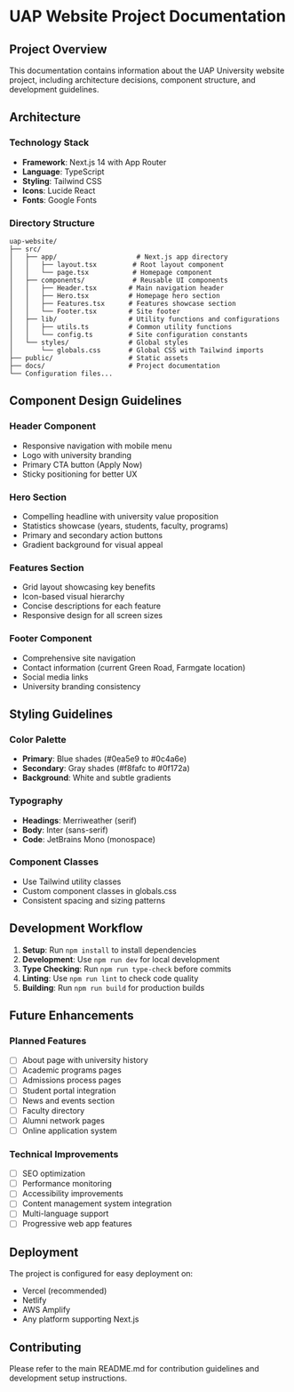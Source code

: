# UAP Website Project Documentation

## Project Overview

This documentation contains information about the UAP University website project, including architecture decisions, component structure, and development guidelines.

## Architecture

### Technology Stack
- **Framework**: Next.js 14 with App Router
- **Language**: TypeScript
- **Styling**: Tailwind CSS
- **Icons**: Lucide React
- **Fonts**: Google Fonts

### Directory Structure

```
uap-website/
├── src/
│   ├── app/                    # Next.js app directory
│   │   ├── layout.tsx         # Root layout component
│   │   └── page.tsx           # Homepage component
│   ├── components/            # Reusable UI components
│   │   ├── Header.tsx        # Main navigation header
│   │   ├── Hero.tsx          # Homepage hero section
│   │   ├── Features.tsx      # Features showcase section
│   │   └── Footer.tsx        # Site footer
│   ├── lib/                  # Utility functions and configurations
│   │   ├── utils.ts          # Common utility functions
│   │   └── config.ts         # Site configuration constants
│   └── styles/               # Global styles
│       └── globals.css       # Global CSS with Tailwind imports
├── public/                   # Static assets
├── docs/                     # Project documentation
└── Configuration files...
```

## Component Design Guidelines

### Header Component
- Responsive navigation with mobile menu
- Logo with university branding
- Primary CTA button (Apply Now)
- Sticky positioning for better UX

### Hero Section
- Compelling headline with university value proposition
- Statistics showcase (years, students, faculty, programs)
- Primary and secondary action buttons
- Gradient background for visual appeal

### Features Section
- Grid layout showcasing key benefits
- Icon-based visual hierarchy
- Concise descriptions for each feature
- Responsive design for all screen sizes

### Footer Component
- Comprehensive site navigation
- Contact information (current Green Road, Farmgate location)
- Social media links
- University branding consistency

## Styling Guidelines

### Color Palette
- **Primary**: Blue shades (#0ea5e9 to #0c4a6e)
- **Secondary**: Gray shades (#f8fafc to #0f172a)
- **Background**: White and subtle gradients

### Typography
- **Headings**: Merriweather (serif)
- **Body**: Inter (sans-serif)
- **Code**: JetBrains Mono (monospace)

### Component Classes
- Use Tailwind utility classes
- Custom component classes in globals.css
- Consistent spacing and sizing patterns

## Development Workflow

1. **Setup**: Run `npm install` to install dependencies
2. **Development**: Use `npm run dev` for local development
3. **Type Checking**: Run `npm run type-check` before commits
4. **Linting**: Use `npm run lint` to check code quality
5. **Building**: Run `npm run build` for production builds

## Future Enhancements

### Planned Features
- [ ] About page with university history
- [ ] Academic programs pages
- [ ] Admissions process pages
- [ ] Student portal integration
- [ ] News and events section
- [ ] Faculty directory
- [ ] Alumni network pages
- [ ] Online application system

### Technical Improvements
- [ ] SEO optimization
- [ ] Performance monitoring
- [ ] Accessibility improvements
- [ ] Content management system integration
- [ ] Multi-language support
- [ ] Progressive web app features

## Deployment

The project is configured for easy deployment on:
- Vercel (recommended)
- Netlify
- AWS Amplify
- Any platform supporting Next.js

## Contributing

Please refer to the main README.md for contribution guidelines and development setup instructions.
